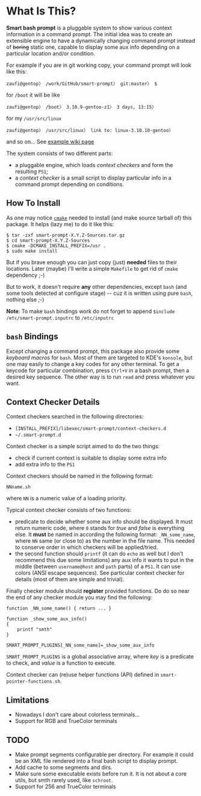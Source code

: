 What Is This?
=============

**Smart bash prompt** is a pluggable system to show various context information in a command prompt.
The initial idea was to create an extensible engine to have a dynamically changing command prompt instead
of <strike>boring</strike> static one, capable to display some aux info depending on a particular location
and/or condition.

For example if you are in git working copy, your command prompt will look like this:

    zaufi@gentop〉 /work/GitHub/smart-prompt〉 git:master〉 $

for `/boot` it will be like

    zaufi@gentop〉 /boot〉 3.10.9-gentoo-z1〉 3 days, 13:15〉

for my `/usr/src/linux`

    zaufi@gentop〉 /usr/src/linux〉 link to: linux-3.10.10-gentoo〉

and so on... See [example wiki page](https://github.com/zaufi/smart-prompt/wiki)


The system consists of two different parts:
- a pluggable engine, which loads _context checkers_ and form the resulting `PS1`;
- a _context checker_ is a small script to display particular info in a command prompt depending on conditions.


How To Install
--------------

As one may notice [`cmake`](http://cmake.org) needed to install (and make source tarball of) this package.
It helps (lazy me) to do it like this:

    $ tar -zxf smart-prompt-X.Y.Z-Sources.tar.gz
    $ cd smart-prompt-X.Y.Z-Sources
    $ cmake -DCMAKE_INSTALL_PREFIX=/usr .
    $ sudo make install

But if you brave enough you can just copy (just) **needed** files to their locations.
Later (maybe) I'll write a simple `Makefile` to get rid of `cmake` dependency ;-)

But to work, it doesn't require **any** other dependencies, except `bash` (and some tools detected at configure stage) --
cuz it is written using pure `bash`, nothing else ;-)

**Note**: To make `bash` bindings work do not forget to append `$include /etc/smart-prompt.inputrc` to `/etc/inputrc`


`bash` Bindings
---------------

Except changing a command prompt, this package also provide some _keyboard macros_ for `bash`.
Most of them are targeted to KDE's `konsole`, but one may easily to change a key codes for any other terminal.
To get a keycode for particular combination, press `Ctrl+V` in a bash prompt, then a desired key sequence.
The other way is to run `read` and press whatever you want.


Context Checker Details
-----------------------

Context checkers searched in the following directories:
- `[INSTALL_PREFIX]/libexec/smart-prompt/context-checkers.d`
- `~/.smart-prompt.d`

Context checker is a simple script aimed to do the two things:
- check if current context is suitable to display some extra info
- add extra info to the `PS1`


Context checkers should be named in the following format:

    NNname.sh

where `NN` is a numeric value of a loading priority.

Typical context checker consists of two functions:
* predicate to decide whether some aux info should be displayed. It must return numeric code, where `0` stands for _true_
 and _false_ is everything else. It **must** be named in according the following format: `_NN_some_name`, where `NN` same
 (or close to) as the number in the file name. This needed to conserve order in which checkers will be applied/tried.
* the second function should `printf` (it can do `echo` as well but I don't recommend this due some limitations) any aux
  info it wants to put in the middle (between `username@host` and `path` parts) of a `PS1`. It can use colors (ANSI escape
  sequences). See particular context checker for details (most of them are simple and trivial).

Finally checker module should **register** provided functions. Do do so near the end of any checker module you may find
the following:

    function _NN_some_name() { return ... }

    function _show_some_aux_info()
    {
        printf "smth"
    }

    SMART_PROMPT_PLUGINS[_NN_some_name]=_show_some_aux_info

`SMART_PROMPT_PLUGINS` is a global associative array, where _key_ is a predicate to check, and _value_ is a function
to execute.

Context checker can (re)use helper functions (API) defined in `smart-pointer-functions.sh`.


Limitations
-----------

* Nowadays I don't care about colorless terminals...
* Support for RGB and TrueColor terminals

TODO
----

* Make prompt segments configurable per directory. For example it could be an XML file rendered into a final
  bash script to display prompt.
* Add cache to some segments and dirs.
* Make sure some executable exists before run it. It is not about a core utils, but smth rarely used,
  like `schroot`.
* Support for 256 and TrueColor terminals
